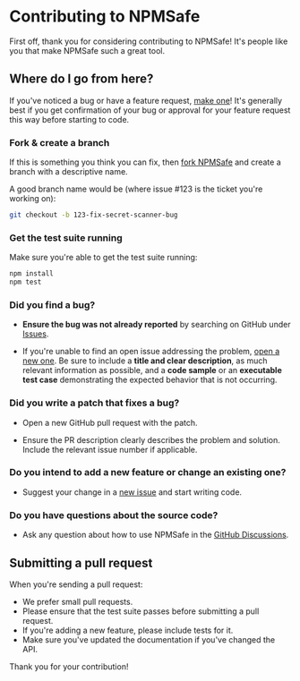 # Contributing to NPMSafe

First off, thank you for considering contributing to NPMSafe! It's people like you that make NPMSafe such a great tool.

## Where do I go from here?

If you've noticed a bug or have a feature request, [make one](https://github.com/hussainu6/npmsafe/issues/new)! It's generally best if you get confirmation of your bug or approval for your feature request this way before starting to code.

### Fork & create a branch

If this is something you think you can fix, then [fork NPMSafe](https://github.com/hussainu6/npmsafe/fork) and create a branch with a descriptive name.

A good branch name would be (where issue #123 is the ticket you're working on):

```sh
git checkout -b 123-fix-secret-scanner-bug
```

### Get the test suite running

Make sure you're able to get the test suite running:
```sh
npm install
npm test
```

### Did you find a bug?

*   **Ensure the bug was not already reported** by searching on GitHub under [Issues](https://github.com/hussainu6/npmsafe/issues).

*   If you're unable to find an open issue addressing the problem, [open a new one](https://github.com/hussainu6/npmsafe/issues/new). Be sure to include a **title and clear description**, as much relevant information as possible, and a **code sample** or an **executable test case** demonstrating the expected behavior that is not occurring.

### Did you write a patch that fixes a bug?

*   Open a new GitHub pull request with the patch.

*   Ensure the PR description clearly describes the problem and solution. Include the relevant issue number if applicable.

### Do you intend to add a new feature or change an existing one?

*   Suggest your change in a [new issue](https://github.com/hussainu6/npmsafe/issues/new) and start writing code.

### Do you have questions about the source code?

*   Ask any question about how to use NPMSafe in the [GitHub Discussions](https://github.com/hussainu6/npmsafe/discussions).

## Submitting a pull request

When you're sending a pull request:

*   We prefer small pull requests.
*   Please ensure that the test suite passes before submitting a pull request.
*   If you're adding a new feature, please include tests for it.
*   Make sure you've updated the documentation if you've changed the API.

Thank you for your contribution! 